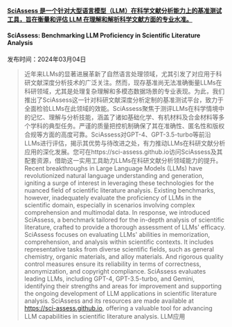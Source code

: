 #### [SciAssess 是一个针对大型语言模型（LLM）在科学文献分析能力上的基准测试工具，旨在衡量和评估 LLM 在理解和解析科学文献方面的专业水准。](https://arxiv.org/abs/2403.01976)
#### SciAssess: Benchmarking LLM Proficiency in Scientific Literature Analysis
发布时间：2024年03月04日
> 近年来LLMs的显著进展革新了自然语言处理领域，尤其引发了对应用于科研文献深度分析技术的广泛关注。然而，现存基准尚无法准确衡量LLMs在科研领域，尤其是处理复杂理解和多模态数据场景的专业表现。为此，我们推出了SciAssess这一针对科研文献深度分析定制的基准测试平台，致力于全面检验LLMs在此领域的效能。SciAssess聚焦于测评LLMs在科学情境中的记忆、理解与分析技能，涵盖了诸如基础化学、有机材料及合金材料等多个学科的典型任务。严谨的质量把控机制确保了其在准确性、匿名性和版权合规等方面的高度可靠。SciAssess对GPT-4、GPT-3.5-turbo等前沿LLMs进行评估，揭示其优势与待改进之处，有力推动LLMs在科研文献分析应用的深化发展。您可在https://sci-assess.github.io访问SciAssess及其配套资源，借助这一实用工具助力LLMs在科研文献分析领域能力的提升。
> Recent breakthroughs in Large Language Models (LLMs) have revolutionized natural language understanding and generation, igniting a surge of interest in leveraging these technologies for the nuanced field of scientific literature analysis. Existing benchmarks, however, inadequately evaluate the proficiency of LLMs in the scientific domain, especially in scenarios involving complex comprehension and multimodal data. In response, we introduced SciAssess, a benchmark tailored for the in-depth analysis of scientific literature, crafted to provide a thorough assessment of LLMs' efficacy. SciAssess focuses on evaluating LLMs' abilities in memorization, comprehension, and analysis within scientific contexts. It includes representative tasks from diverse scientific fields, such as general chemistry, organic materials, and alloy materials. And rigorous quality control measures ensure its reliability in terms of correctness, anonymization, and copyright compliance. SciAssess evaluates leading LLMs, including GPT-4, GPT-3.5-turbo, and Gemini, identifying their strengths and areas for improvement and supporting the ongoing development of LLM applications in scientific literature analysis. SciAssess and its resources are made available at https://sci-assess.github.io, offering a valuable tool for advancing LLM capabilities in scientific literature analysis.
LLM应用